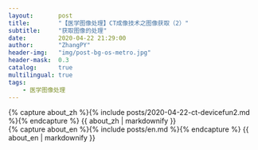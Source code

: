 ```yaml
---
layout:       post
title:        "【医学图像处理】CT成像技术之图像获取（2）"
subtitle:     "获取图像的处理"
date:         2020-04-22 21:29:00
author:       "ZhangPY"
header-img:   "img/post-bg-os-metro.jpg"
header-mask:  0.3
catalog:      true
multilingual: true
tags:
    - 医学图像处理
---
```


<!-- Chinese Version -->
<div class="zh post-container">
    {% capture about_zh %}{% include posts/2020-04-22-ct-devicefun2.md %}{% endcapture %}
    {{ about_zh | markdownify }}
</div>

<!-- English Version -->
<div class="en post-container">
    {% capture about_en %}{% include posts/en.md %}{% endcapture %}
    {{ about_en | markdownify }}
</div>
